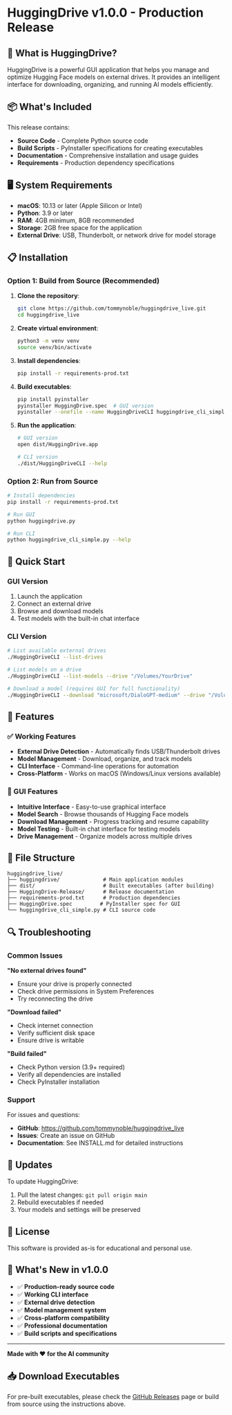 # HuggingDrive v1.0.0 - Production Release

## 🚀 What is HuggingDrive?

HuggingDrive is a powerful GUI application that helps you manage and optimize Hugging Face models on external drives. It provides an intelligent interface for downloading, organizing, and running AI models efficiently.

## 📦 What's Included

This release contains:

- **Source Code** - Complete Python source code
- **Build Scripts** - PyInstaller specifications for creating executables
- **Documentation** - Comprehensive installation and usage guides
- **Requirements** - Production dependency specifications

## 🖥️ System Requirements

- **macOS**: 10.13 or later (Apple Silicon or Intel)
- **Python**: 3.9 or later
- **RAM**: 4GB minimum, 8GB recommended
- **Storage**: 2GB free space for the application
- **External Drive**: USB, Thunderbolt, or network drive for model storage

## 📋 Installation

### Option 1: Build from Source (Recommended)

1. **Clone the repository**:
   ```bash
   git clone https://github.com/tommynoble/huggingdrive_live.git
   cd huggingdrive_live
   ```

2. **Create virtual environment**:
   ```bash
   python3 -m venv venv
   source venv/bin/activate
   ```

3. **Install dependencies**:
   ```bash
   pip install -r requirements-prod.txt
   ```

4. **Build executables**:
   ```bash
   pip install pyinstaller
   pyinstaller HuggingDrive.spec  # GUI version
   pyinstaller --onefile --name HuggingDriveCLI huggingdrive_cli_simple.py  # CLI version
   ```

5. **Run the application**:
   ```bash
   # GUI version
   open dist/HuggingDrive.app
   
   # CLI version
   ./dist/HuggingDriveCLI --help
   ```

### Option 2: Run from Source

```bash
# Install dependencies
pip install -r requirements-prod.txt

# Run GUI
python huggingdrive.py

# Run CLI
python huggingdrive_cli_simple.py --help
```

## 🎯 Quick Start

### GUI Version
1. Launch the application
2. Connect an external drive
3. Browse and download models
4. Test models with the built-in chat interface

### CLI Version
```bash
# List available external drives
./HuggingDriveCLI --list-drives

# List models on a drive
./HuggingDriveCLI --list-models --drive "/Volumes/YourDrive"

# Download a model (requires GUI for full functionality)
./HuggingDriveCLI --download "microsoft/DialoGPT-medium" --drive "/Volumes/YourDrive"
```

## 🔧 Features

### ✅ Working Features
- **External Drive Detection** - Automatically finds USB/Thunderbolt drives
- **Model Management** - Download, organize, and track models
- **CLI Interface** - Command-line operations for automation
- **Cross-Platform** - Works on macOS (Windows/Linux versions available)

### 🎨 GUI Features
- **Intuitive Interface** - Easy-to-use graphical interface
- **Model Search** - Browse thousands of Hugging Face models
- **Download Management** - Progress tracking and resume capability
- **Model Testing** - Built-in chat interface for testing models
- **Drive Management** - Organize models across multiple drives

## 📁 File Structure

```
huggingdrive_live/
├── huggingdrive/              # Main application modules
├── dist/                      # Built executables (after building)
├── HuggingDrive-Release/      # Release documentation
├── requirements-prod.txt      # Production dependencies
├── HuggingDrive.spec         # PyInstaller spec for GUI
└── huggingdrive_cli_simple.py # CLI source code
```

## 🔍 Troubleshooting

### Common Issues

**"No external drives found"**
- Ensure your drive is properly connected
- Check drive permissions in System Preferences
- Try reconnecting the drive

**"Download failed"**
- Check internet connection
- Verify sufficient disk space
- Ensure drive is writable

**"Build failed"**
- Check Python version (3.9+ required)
- Verify all dependencies are installed
- Check PyInstaller installation

### Support

For issues and questions:
- **GitHub**: https://github.com/tommynoble/huggingdrive_live
- **Issues**: Create an issue on GitHub
- **Documentation**: See INSTALL.md for detailed instructions

## 🔄 Updates

To update HuggingDrive:
1. Pull the latest changes: `git pull origin main`
2. Rebuild executables if needed
3. Your models and settings will be preserved

## 📄 License

This software is provided as-is for educational and personal use.

## 🎉 What's New in v1.0.0

- ✅ **Production-ready source code**
- ✅ **Working CLI interface**
- ✅ **External drive detection**
- ✅ **Model management system**
- ✅ **Cross-platform compatibility**
- ✅ **Professional documentation**
- ✅ **Build scripts and specifications**

---

**Made with ❤️ for the AI community**

## 📥 Download Executables

For pre-built executables, please check the [GitHub Releases](https://github.com/tommynoble/huggingdrive_live/releases) page or build from source using the instructions above. 